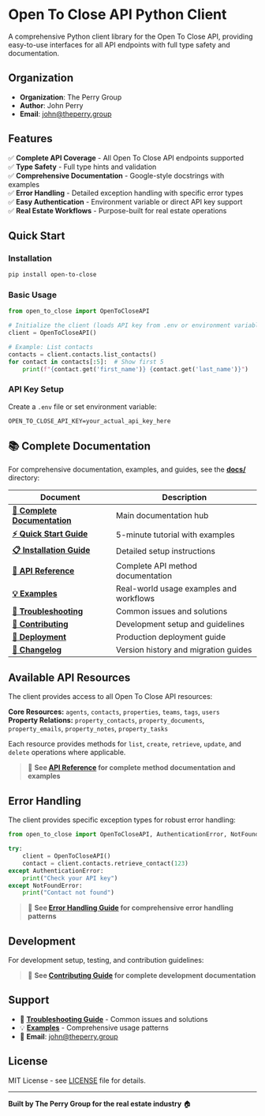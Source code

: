# Open To Close API Python Client

A comprehensive Python client library for the Open To Close API, providing easy-to-use interfaces for all API endpoints with full type safety and documentation.

## Organization

- **Organization**: The Perry Group
- **Author**: John Perry
- **Email**: john@theperry.group

## Features

✅ **Complete API Coverage** - All Open To Close API endpoints supported  
✅ **Type Safety** - Full type hints and validation  
✅ **Comprehensive Documentation** - Google-style docstrings with examples  
✅ **Error Handling** - Detailed exception handling with specific error types  
✅ **Easy Authentication** - Environment variable or direct API key support  
✅ **Real Estate Workflows** - Purpose-built for real estate operations  

## Quick Start

### Installation

```bash
pip install open-to-close
```

### Basic Usage

```python
from open_to_close import OpenToCloseAPI

# Initialize the client (loads API key from .env or environment variable)
client = OpenToCloseAPI()

# Example: List contacts
contacts = client.contacts.list_contacts()
for contact in contacts[:5]:  # Show first 5
    print(f"{contact.get('first_name')} {contact.get('last_name')}")
```

### API Key Setup

Create a `.env` file or set environment variable:

```env
OPEN_TO_CLOSE_API_KEY=your_actual_api_key_here
```

## 📚 Complete Documentation

For comprehensive documentation, examples, and guides, see the **[docs/](docs/)** directory:

| Document | Description |
|----------|-------------|
| **[📖 Complete Documentation](docs/index.md)** | Main documentation hub |
| **[⚡ Quick Start Guide](docs/quickstart.md)** | 5-minute tutorial with examples |
| **[📋 Installation Guide](docs/installation.md)** | Detailed setup instructions |
| **[🔧 API Reference](docs/api-reference.md)** | Complete API method documentation |
| **[💡 Examples](docs/examples.md)** | Real-world usage examples and workflows |
| **[🚨 Troubleshooting](docs/troubleshooting.md)** | Common issues and solutions |
| **[🤝 Contributing](docs/contributing.md)** | Development setup and guidelines |
| **[🚀 Deployment](docs/deployment.md)** | Production deployment guide |
| **[📝 Changelog](docs/changelog.md)** | Version history and migration guides |

## Available API Resources

The client provides access to all Open To Close API resources:

**Core Resources:** `agents`, `contacts`, `properties`, `teams`, `tags`, `users`  
**Property Relations:** `property_contacts`, `property_documents`, `property_emails`, `property_notes`, `property_tasks`

Each resource provides methods for `list`, `create`, `retrieve`, `update`, and `delete` operations where applicable.

> 📖 **See [API Reference](docs/api-reference.md) for complete method documentation and examples**

## Error Handling

The client provides specific exception types for robust error handling:

```python
from open_to_close import OpenToCloseAPI, AuthenticationError, NotFoundError

try:
    client = OpenToCloseAPI()
    contact = client.contacts.retrieve_contact(123)
except AuthenticationError:
    print("Check your API key")
except NotFoundError:
    print("Contact not found")
```

> 📖 **See [Error Handling Guide](docs/troubleshooting.md#error-handling) for comprehensive error handling patterns**

## Development

For development setup, testing, and contribution guidelines:

> 📖 **See [Contributing Guide](docs/contributing.md) for complete development documentation**

## Support

- 📖 **[Troubleshooting Guide](docs/troubleshooting.md)** - Common issues and solutions
- 💡 **[Examples](docs/examples.md)** - Comprehensive usage patterns
- 📧 **Email**: john@theperry.group

## License

MIT License - see [LICENSE](LICENSE) file for details.

---

**Built by The Perry Group for the real estate industry** 🏠 